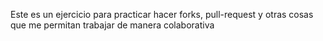Este es un ejercicio para practicar hacer forks, pull-request y otras cosas que me permitan trabajar de manera colaborativa
